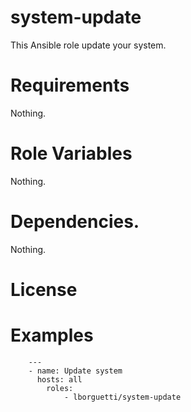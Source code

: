 # system-update

This Ansible role update your system.

# Requirements

Nothing.

# Role Variables

Nothing.

# Dependencies.

Nothing.

# License

# Examples

        ---
        - name: Update system
          hosts: all
            roles:
                - lborguetti/system-update

